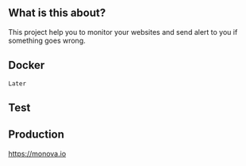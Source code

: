 ## What is this about?

This project help you to monitor your websites and send alert to you if something goes wrong.

## Docker
    Later

## Test

## Production

https://monova.io
